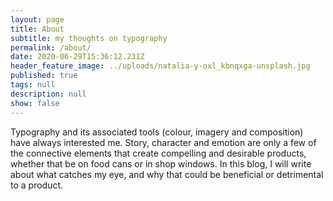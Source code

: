 ```yaml
---
layout: page
title: About
subtitle: my thoughts on typography
permalink: /about/
date: 2020-06-29T15:36:12.231Z
header_feature_image: ../uploads/natalia-y-oxl_kbnqxga-unsplash.jpg
published: true
tags: null
description: null
show: false
---
```

Typography and its associated tools (colour, imagery and composition) have always interested me. Story, character and emotion are only a few of the connective elements that create compelling and desirable products, whether that be on food cans or in shop windows. In this blog, I will write about what catches my eye, and why that could be beneficial or detrimental to a product.